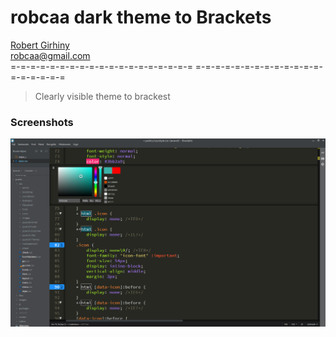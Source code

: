 # robcaa dark theme to Brackets
[Robert Girhiny](http://robertgirhiny.com)  
robcaa@gmail.com  
=-=-=-=-=-=-=-=-=-=-=-=-=-=-=-=-=-=-= =-=-=-=-=-=-=-=-=-=-=-=-=-=-=-=-=-=-= 

  > Clearly visible theme to brackest


### Screenshots
  ![screenshot](/screenshots/1.jpg?raw=true)